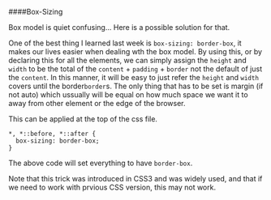 
####Box-Sizing

Box model is quiet confusing... Here is a possible solution for that.

One of the best thing I learned last week is `box-sizing: border-box`, it makes our lives easier when dealing wth the box model. By using this, or by declaring this for all the elements, we can simply assign the `height` and `width` to be the total of the `content` + `padding` + `border` not the default of just the `content`.  In this manner, it will be easy to just refer the `height` and `width` covers until the border`border`s. The only thing that has to be set is margin (if not auto) which ussually will be equal on how much space we want it to away from other element or the edge of the browser.

This can be applied at the top of the css file.

```
*, *::before, *::after {
  box-sizing: border-box;
}
```

The above code will set everything to have `border-box`.

Note that this trick was introduced in CSS3 and was widely used, and that if we need to work with prvious CSS version, this may not work.
